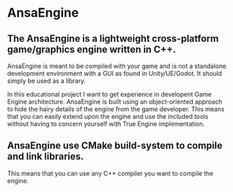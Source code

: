 # AnsaEngine

## The AnsaEngine is a lightweight cross-platform game/graphics engine written in C++.
AnsaEngine is meant to be compiled with your game and is not a standalone development environment with a GUI as found in Unity/UE/Godot. 
It should simply be used as a library.

In this educational project I want to get experience in developent Game Engine architecture.
AnsaEngine is built using an object-oriented approach to hide the hairy details of the engine from the game developer. 
This means that you can easily extend upon the engine and use the included tools without having to concern yourself with True Engine implementation.

## AnsaEngine use CMake build-system to compile and link libraries. 
This means that you can use any C++ compiler you want to compile the engine.
